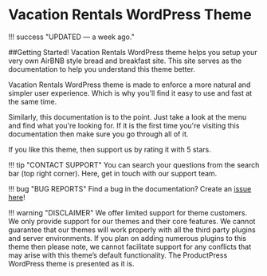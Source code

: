 # Vacation Rentals WordPress Theme

!!! success "UPDATED — a week ago."

##Getting Started!
Vacation Rentals WordPress theme helps you setup your very own AirBNB style bread and breakfast site. This site serves as the documentation to help you understand this theme better. 

Vacation Rentals WordPress theme is made to enforce a more natural and simpler user experience. Which is why you'll find it easy to use and fast at the same time. 

Similarly, this documentation is to the point. Just take a look at the menu and find what you're looking for. If it is the first time you're visiting this documentation then make sure you go through all of it.

If you like this theme, then support us by rating it with 5 stars.

!!! tip "CONTACT SUPPORT"
     You can search your questions from the search bar (top right corner). Here, get in touch with our support team.

!!! bug "BUG REPORTS"
    Find a bug in the documentation? Create an [issue here](https://github.com/ahmadawais/vrdoc/issues/new)!

!!! warning "DISCLAIMER"
    We offer limited support for theme customers. We only provide support for our themes and their core features. We cannot guarantee that our themes will work properly with all the third party plugins and server environments. If you plan on adding numerous plugins to this theme then please note, we cannot facilitate support for any conflicts that may arise with this theme’s default functionality. The ProductPress WordPress theme is presented as it is.
